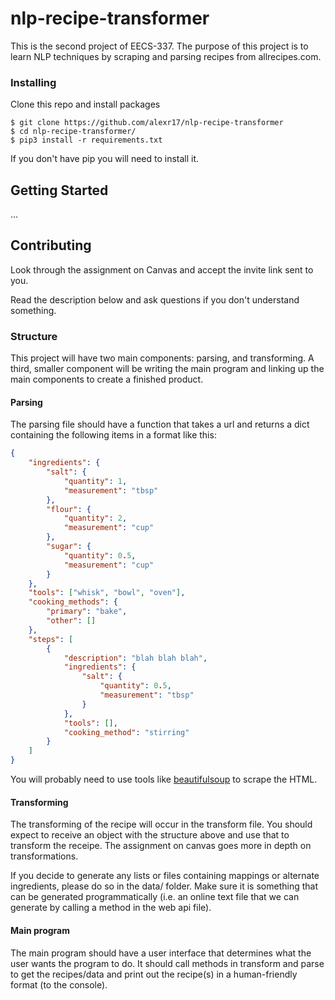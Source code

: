 # nlp-recipe-transformer

This is the second project of EECS-337. The purpose of this project is to learn NLP techniques by scraping and parsing recipes from allrecipes.com.

### Installing
Clone this repo and install packages
```
$ git clone https://github.com/alexr17/nlp-recipe-transformer
$ cd nlp-recipe-transformer/
$ pip3 install -r requirements.txt
```
If you don't have pip you will need to install it.

## Getting Started

...

## Contributing
Look through the assignment on Canvas and accept the invite link sent to you.

Read the description below and ask questions if you don't understand something.

### Structure

This project will have two main components: parsing, and transforming. A third, smaller component will be writing the main program and linking up the main components to create a finished product.

#### Parsing

The parsing file should have a function that takes a url and returns a dict containing the following items in a format like this:
```json
{
    "ingredients": {
        "salt": {
            "quantity": 1,
            "measurement": "tbsp"
        },
        "flour": {
            "quantity": 2,
            "measurement": "cup"
        },
        "sugar": {
            "quantity": 0.5,
            "measurement": "cup"
        }
    },
    "tools": ["whisk", "bowl", "oven"],
    "cooking_methods": {
        "primary": "bake",
        "other": []
    },
    "steps": [
        {
            "description": "blah blah blah",
            "ingredients": {
                "salt": {
                    "quantity": 0.5,
                    "measurement": "tbsp"
                }
            },
            "tools": [],
            "cooking_method": "stirring"
        }
    ]
}
```

You will probably need to use tools like [beautifulsoup](https://pypi.org/project/beautifulsoup4/) to scrape the HTML.

#### Transforming

The transforming of the recipe will occur in the transform file. You should expect to receive an object with the structure above and use that to transform the receipe. The assignment on canvas goes more in depth on transformations.

If you decide to generate any lists or files containing mappings or alternate ingredients, please do so in the data/ folder. Make sure it is something that can be generated programmatically (i.e. an online text file that we can generate by calling a method in the web api file).

#### Main program

The main program should have a user interface that determines what the user wants the program to do. It should call methods in transform and parse to get the recipes/data and print out the recipe(s) in a human-friendly format (to the console).